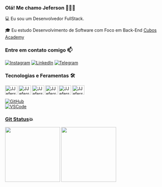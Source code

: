 <head>

### Olá! Me chamo Jeferson 👋👨🏻

💻 Eu sou um Desenvolvedor FullStack.

🎓 Eu estudo Desenvolvimento de Software com Foco em Back-End [Cubos Academy](https://cubos.academy)

<link rel="stylesheet" href="https://cdn.jsdelivr.net/gh/devicons/devicon@v2.15.1/devicon.min.css">
</head>

### Entre em contato comigo 📫

<div>

  [![Instagram](https://img.shields.io/badge/Instagram-E4405F?style=for-the-badge&logo=instagram&logoColor=white)](https://www.instagram.com/limajjf/)
  [![LinkedIn](https://img.shields.io/badge/LinkedIn-0077B5?style=for-the-badge&logo=linkedin&logoColor=white)](https://www.linkedin.com/in/jos%C3%A9-jeferson-lima-feitosa-b9a11b1aa/)
  [![Telegram](https://img.shields.io/badge/Telegram-2CA5E0?style=for-the-badge&logo=telegram&logoColor=white)](https://web.telegram.org/a/)
  
</div>

### Tecnologias e Feramentas 🛠️
<div>
  
<img align="center" alt="JJefersonLimaF-html" height="30" width="40" src="https://cdn.jsdelivr.net/gh/devicons/devicon/icons/html5/html5-original.svg"/>
<img align="center" alt="JJefersonLimaF-css" height="30" width="40" src="https://cdn.jsdelivr.net/gh/devicons/devicon/icons/css3/css3-original.svg"/>
<img align="center" alt="JJefersonLimaF-Javascript" height="30" width="40" src="https://cdn.jsdelivr.net/gh/devicons/devicon/icons/javascript/javascript-original.svg"/>
<img align="center" alt="JJefersonLimaF-python" height="30" width="40" src="https://cdn.jsdelivr.net/gh/devicons/devicon/icons/python/python-original.svg"/>
<img align="center" alt="JJefersonLimaF-nodejs" height="30" width="40" src="https://cdn.jsdelivr.net/gh/devicons/devicon/icons/nodejs/nodejs-original.svg"/>
<img align="center" alt="JJefersonLimaF-git" height="30" width="40" src="https://cdn.jsdelivr.net/gh/devicons/devicon/icons/git/git-original.svg"/>

  
[![GitHub](https://img.shields.io/badge/GitHub-100000?style=for-the-badge&logo=github&logoColor=white)](https://github.com/JJefersonLimaF)  
[![VSCode](https://img.shields.io/badge/Visual_Studio_Code-0078D4?style=for-the-badge&logo=visual%20studio%20code&logoColor=white)](https://code.visualstudio.com/)

</div>


### [Git Status](https://github.com/JJefersonLimaF)💥
<div>
  <img height="180em" src="https://github-readme-stats.vercel.app/api?username=JJefersonLimaF&show_icons=true&theme=transparent"/> <img height="180em" src="https://github-readme-stats.vercel.app/api/top-langs/?username=JJefersonLimaF&layout=compact&theme=transparent"/>
</div>
